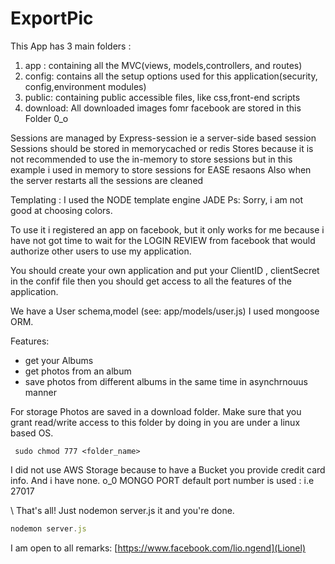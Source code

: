 # ExportPic
This App has 3 main folders :

1. app : containing all the MVC(views, models,controllers, and routes)
2. config: contains all the setup options used for this application(security, config,environment modules)
3. public: containing public accessible files, like css,front-end scripts
4. download: All downloaded images fomr facebook are stored in this Folder 0_o
  
 Sessions are managed by Express-session ie a server-side based session
 Sessions should be stored in memorycached or redis Stores because it is not recommended to use the in-memory  to store sessions but in this example i used in memory to store sessions for EASE resaons
 Also when the server restarts all the sessions are cleaned


 Templating : I used the NODE template engine JADE
  Ps: Sorry, i am not good at choosing colors. 

 To use it i registered an app on facebook, but it only works for me because  i have not got time to wait for  the LOGIN REVIEW from facebook that would authorize other users to use my application.


 You should create your own application and put your ClientID , clientSecret in the confif file
 then you should get access to all the features of the application.


 We have a User schema,model (see: app/models/user.js) 
 I used mongoose ORM.


 Features:
   - get your Albums 
   - get photos from an album
   - save photos from different albums in the same time in asynchrnouus manner


 For storage 
 Photos are saved in a download folder. Make sure that you grant read/write access to this folder by doing  in you are under a linux based OS.
```
 sudo chmod 777 <folder_name> 
```

 I did not use AWS Storage because to have a Bucket you provide credit card info. And i have none. o_0
 MONGO PORT default port number is used : i.e   27017

\ That's all! Just nodemon server.js it and you're done.
```javascript
nodemon server.js
```

 I am open to all remarks: [https://www.facebook.com/lio.ngend](Lionel)



